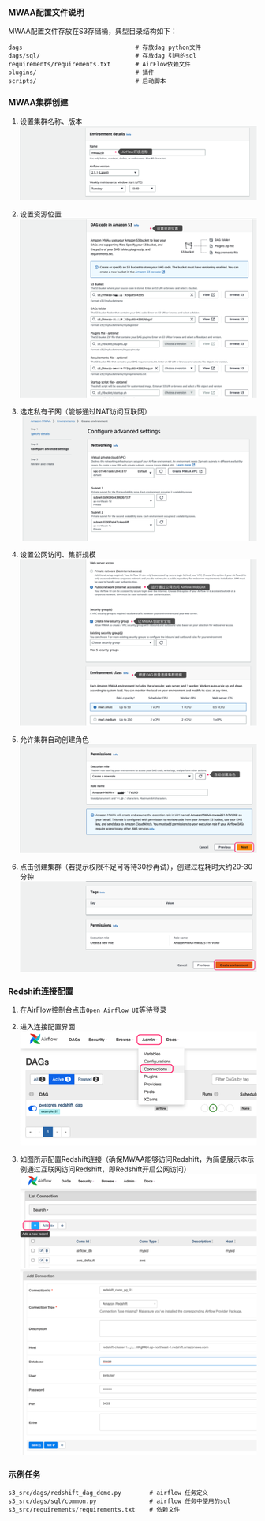
### MWAA配置文件说明

MWAA配置文件存放在S3存储桶，典型目录结构如下：

```
dags                                # 存放dag python文件
dags/sql/                           # 存放dag 引用的sql
requirements/requirements.txt       # AirFlow依赖文件
plugins/                            # 插件
scripts/                            # 启动脚本
```


### MWAA集群创建

1. 设置集群名称、版本
![](./imgs/2023-06-18-22-34-38.png)

1. 设置资源位置
![](./imgs/2023-06-18-22-35-55.png)

1. 选定私有子网（能够通过NAT访问互联网）
![](./imgs/2023-06-18-22-30-56.png)

1. 设置公网访问、集群规模
![](./imgs/2023-06-18-22-33-16.png)

1. 允许集群自动创建角色
![](./imgs/2023-06-18-22-36-56.png)

1. 点击创建集群（若提示权限不足可等待30秒再试），创建过程耗时大约20-30分钟
![](./imgs/2023-06-18-22-38-52.png)


### Redshift连接配置

1. 在AirFlow控制台点击`Open Airflow UI`等待登录

2. 进入连接配置界面
![](./imgs/2023-06-19-00-02-09.png)

3. 如图所示配置Redshift连接（确保MWAA能够访问Redshift，为简便展示本示例通过互联网访问Redshift，即Redshift开启公网访问）
![](./imgs/2023-06-19-00-04-57.png)
![](./imgs/2023-06-19-00-17-56.png)

### 示例任务

```
s3_src/dags/redshift_dag_demo.py        # airflow 任务定义
s3_src/dags/sql/common.py               # airflow 任务中使用的sql
s3_src/requirements/requirements.txt    # 依赖文件
```